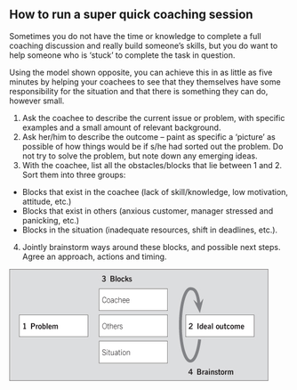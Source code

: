 ## How to run a super quick coaching session

Sometimes you do not have the time or knowledge to complete a full coaching discussion and really build someone’s skills, but you do want to help someone who is ‘stuck’ to complete the task in question.

Using the model shown opposite, you can achieve this in as little as five minutes by helping your coachees to see that they themselves have some responsibility for the situation and that there is something they can do, however small.

1. Ask the coachee to describe the current issue or problem, with specific examples and a small amount of relevant background.
2. Ask her/him to describe the outcome – paint as specific a ‘picture’ as possible of how things would be if s/he had sorted out the problem. Do not try to solve the problem, but note down any emerging ideas.
3. With the coachee, list all the obstacles/blocks that lie between 1 and 2. Sort them into three groups:
  * Blocks that exist in the coachee (lack of skill/knowledge, low motivation, attitude, etc.)
  * Blocks that exist in others (anxious customer, manager stressed and panicking, etc.)
  * Blocks in the situation (inadequate resources, shift in deadlines, etc.).
4. Jointly brainstorm ways around these blocks, and possible next steps. Agree an approach, actions and timing.

![Quick coaching](quick_coaching.jpg)
